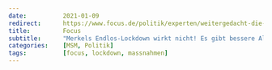 ```yaml
---
date:          2021-01-09
redirect:      https://www.focus.de/politik/experten/weitergedacht-die-wagenknecht-kolumne-merkels-endlos-lockdown-wirkt-nicht-es-gibt-bessere-alternativen_id_12847058.html
title:         Focus
subtitle:      "Merkels Endlos-Lockdown wirkt nicht! Es gibt bessere Alternativen"
categories:    [MSM, Politik]
tags:          [focus, lockdown, massnahmen]
---
```

